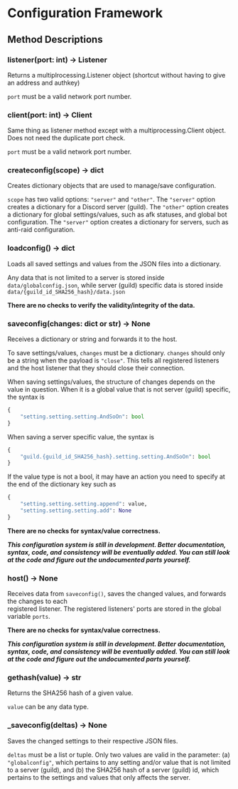 # Configuration Framework
## Method Descriptions


### listener(port: int) -> Listener
Returns a multiplrocessing.Listener object (shortcut without 
having to give an address and authkey)

`port` must be a valid network port number.


### client(port: int) -> Client
Same thing as listener method except with a multiprocessing.Client
object. Does not need the duplicate port check.

`port` must be a valid network port number.


### createconfig(scope) -> dict
Creates dictionary objects that are used to manage/save configuration.

`scope` has two valid options: `"server"` and `"other"`. The `"server"`
option creates a dictionary for a Discord server (guild).
The `"other"` option creates a dictionary for global settings/values, such as
afk statuses, and global bot configuration. The `"server"` option creates a
dictionary for servers, such as anti-raid configuration.


### loadconfig() -> dict
Loads all saved settings and values from the JSON files into a dictionary.

Any data that is not limited to a server is stored inside 
`data/globalconfig.json`, while server (guild) specific data is stored inside
`data/{guild_id_SHA256_hash}/data.json`

**There are no checks to verify the validity/integrity of the data.**


### saveconfig(changes: dict or str) -> None
Receives a dictionary or string and forwards it to the host.

To save settings/values, `changes` must be a dictionary.
`changes` should only be a string when the payload is `"close"`.
This tells all registered listeners and the host listener that
they should close their connection.

When saving settings/values, the structure of changes depends on the value
in question. When it is a global value that is not server (guild) specific,
the syntax is 
```python
{
    "setting.setting.setting.AndSoOn": bool
}
```
When saving a server specific value, the syntax is
```python
{
    "guild.{guild_id_SHA256_hash}.setting.setting.AndSoOn": bool
}
```
If the value type is not a bool, it may have an action you need to specify at
the end of the dictionary key such as
```python
{
    "setting.setting.setting.append": value,
    "setting.setting.setting.add": None
}
```
**There are no checks for syntax/value correctness.**

***This configuration system is still in development. Better documentation, syntax, code, and consistency
will be eventually added. You can still look at the code and figure out the undocumented
parts yourself.***


### host() -> None
Receives data from `saveconfig()`, saves the changed values, and forwards the changes to each\
registered listener. The registered listeners' ports are stored in the global variable `ports`.

**There are no checks for syntax/value correctness.**

***This configuration system is still in development. Better documentation, syntax, code, and consistency
will be eventually added. You can still look at the code and figure out the undocumented
parts yourself.***


### gethash(value) -> str
Returns the SHA256 hash of a given value.

`value` can be any data type.


### _saveconfig(deltas) -> None
Saves the changed settings to their respective JSON files.

`deltas` must be a list or tuple. Only two values are valid in the parameter:
(a) `"globalconfig"`, which pertains to any setting and/or value that is not limited to a server (guild),
and (b) the SHA256 hash of a server (guild) id, which pertains to the settings
and values that only affects the server.
